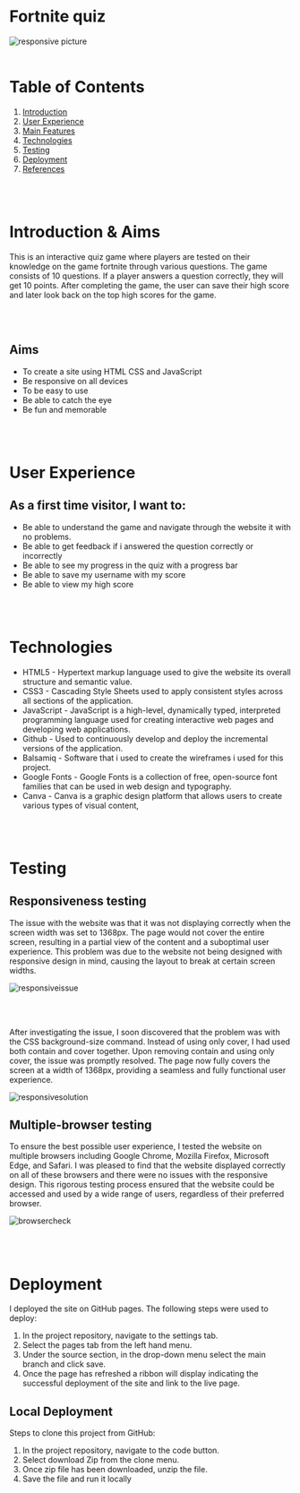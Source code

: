# Fortnite quiz


![responsive picture](/assets/images/Amiresponsive.png)
<br/>
<br/>

# Table of Contents
1. [Introduction](#introduction)
2. [User Experience](#user-experience-ux)
3. [Main Features](#main-features)
4. [Technologies](#technologies)
5. [Testing](#testing)
6. [Deployment](#deployment)
7. [References](#references)

<br />
<br />

# Introduction & Aims
This is an interactive quiz game where players are tested on their knowledge on the game fortnite through various questions. The game consists of 10 questions. If a player answers a question correctly, they will get 10 points. After completing the game, the user can save their high score and later look back on the top high scores for the game. 

</br>
</br>

## Aims
- To create a site using HTML CSS and JavaScript
- Be responsive on all devices
- To be easy to use
- Be able to catch the eye
- Be fun and memorable
<br />
<br />

# User Experience
## As a first time visitor, I want to:
- Be able to understand the game and navigate through the website it with no problems.
- Be able to get feedback if i answered the question correctly or incorrectly
- Be able to see my progress in the quiz with a progress bar
- Be able to save my username with my score
- Be able to view my high score 
<br />
<br />

# Technologies 
- HTML5 - Hypertext markup language used to give the website its overall structure and semantic value.
- CSS3 - Cascading Style Sheets used to apply consistent styles across all sections of the application.
- JavaScript - JavaScript is a high-level, dynamically typed, interpreted programming language used for creating interactive web pages and developing web applications.
-  Github  - Used to continuously develop and deploy the incremental versions of the application.
- Balsamiq  - Software that i used to create the wireframes i used for this project.
- Google Fonts -  Google Fonts is a collection of free, open-source font families that can be used in web design and typography.
- Canva - Canva is a graphic design platform that allows users to create various types of visual content, 

</br>
</br>

# Testing

## Responsiveness testing
The issue with the website was that it was not displaying correctly when the screen width was set to 1368px. The page would not cover the entire screen, resulting in a partial view of the content and a suboptimal user experience. This problem was due to the website not being designed with responsive design in mind, causing the layout to break at certain screen widths.

![responsiveissue](/assets/images/responsiveissue.png)

</br>
</br>

After investigating the issue, I soon discovered that the problem was with the CSS background-size command. Instead of using only cover, I had used both contain and cover together. Upon removing contain and using only cover, the issue was promptly resolved. The page now fully covers the screen at a width of 1368px, providing a seamless and fully functional user experience.

![responsivesolution](/assets/images/responsesolution.png)


## Multiple-browser testing
To ensure the best possible user experience, I tested the website on multiple browsers including Google Chrome, Mozilla Firefox, Microsoft Edge, and Safari. I was pleased to find that the website displayed correctly on all of these browsers and there were no issues with the responsive design. This rigorous testing process ensured that the website could be accessed and used by a wide range of users, regardless of their preferred browser.

![browsercheck](/assets/images/browsercheck.png)

</br>
</br>

# Deployment
I deployed the site on GitHub pages. The following steps were used to deploy:
1. In the project repository, navigate to the settings tab.
2. Select the pages tab from the left hand menu.
3. Under the source section, in the drop-down menu select the main branch and click save.
4. Once the page has refreshed a ribbon will display indicating the successful deployment of the site and link to the live page.

## Local Deployment
Steps to clone this project from GitHub:
1. In the project repository, navigate to the code button.
2. Select download Zip from the clone menu.
3. Once zip file has been downloaded, unzip the file.
4. Save the file and run it locally

</br>
</br>